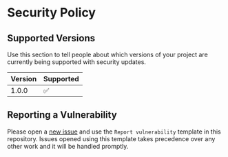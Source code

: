 # Security Policy

## Supported Versions

Use this section to tell people about which versions of your project are
currently being supported with security updates.

| Version | Supported          |
| ------- | ------------------ |
| 1.0.0   | :white_check_mark: |

## Reporting a Vulnerability

Please open a [new issue](https://github.com/redhat-et/copilot-ops-bot/issues/new) and use the `Report vulnerability` template in this repository. Issues opened using this template takes precedence over any other work and it will be handled promptly.
